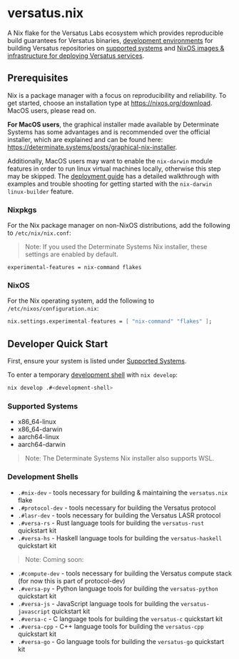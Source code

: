 # versatus.nix

A Nix flake for the Versatus Labs ecosystem which provides reproducible build guarantees for Versatus 
binaries, [development environments](#development-shells) for building Versatus repositories on [supported systems](#supported-systems)
and [NixOS images & infrastructure for deploying Versatus services](./deployments/README.md).

## Prerequisites

Nix is a package manager with a focus on reproducibility and reliability.
To get started, choose an installation type at https://nixos.org/download. MacOS users, please read on.

**For MacOS users**, the graphical installer made available by Determinate Systems has some advantages and is recommended over the official installer, which are explained and can be found here: https://determinate.systems/posts/graphical-nix-installer.

Additionally, MacOS users may want to enable the `nix-darwin` module features in order to run linux virtual machines locally, otherwise this step may be skipped.
The [deployment guide](./deployments/README.md#nixos-vm-darwin) has a detailed walkthrough with examples and trouble shooting for getting started with the `nix-darwin` `linux-builder` feature.

### Nixpkgs

For the Nix package manager on non-NixOS distributions, add the following to `/etc/nix/nix.conf`:
> Note: If you used the Determinate Systems Nix installer, these settings are enabled by default.
```
experimental-features = nix-command flakes
```

### NixOS

For the Nix operating system, add the following to `/etc/nixos/configuration.nix`:
```nix
nix.settings.experimental-features = [ "nix-command" "flakes" ];
```

## Developer Quick Start

First, ensure your system is listed under [Supported Systems](#supported-systems).

To enter a temporary [development shell](#development-shells) with `nix develop`:
```sh
nix develop .#<development-shell>
```

### Supported Systems

- x86_64-linux
- x86_64-darwin
- aarch64-linux
- aarch64-darwin
> Note: The Determinate Systems Nix installer also supports WSL.

### Development Shells

- `.#nix-dev` - tools necessary for building & maintaining the `versatus.nix` flake
- `.#protocol-dev` - tools necessary for building the Versatus protocol
- `.#lasr-dev` - tools necessary for building the Versatus LASR protocol
- `.#versa-rs` - Rust language tools for building the `versatus-rust` quickstart kit
- `.#versa-hs` - Haskell language tools for building the `versatus-haskell` quickstart kit 

> Note: Coming soon:
- `.#compute-dev` - tools necessary for building the Versatus compute stack (for now this is part of protocol-dev)
- `.#versa-py` - Python language tools for building the `versatus-python` quickstart kit
- `.#versa-js` - JavaScript language tools for building the `versatus-javascript` quickstart kit
- `.#versa-c` - C language tools for building the `versatus-c` quickstart kit
- `.#versa-cpp` - C++ language tools for building the `versatus-cpp` quickstart kit
- `.#versa-go` - Go language tools for building the `versatus-go` quickstart kit
